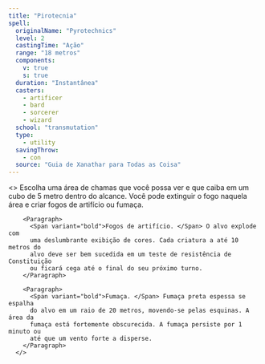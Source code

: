 ```yaml
---
title: "Pirotecnia"
spell:
  originalName: "Pyrotechnics"
  level: 2
  castingTime: "Ação"
  range: "18 metros"
  components:
    v: true
    s: true
  duration: "Instantânea"
  casters:
    - artificer
    - bard
    - sorcerer
    - wizard
  school: "transmutation"
  type:
    - utility
  savingThrow:
    - con
  source: "Guia de Xanathar para Todas as Coisa"
---
```


<>
<Paragraph>
Escolha uma área de chamas que você possa ver e que caiba em um cubo
de 5 metro dentro do alcance. Você pode extinguir o fogo naquela área
e criar fogos de artifício ou fumaça.
</Paragraph>

        <Paragraph>
          <Span variant="bold">Fogos de artifício. </Span> O alvo explode com
          uma deslumbrante exibição de cores. Cada criatura a até 10 metros do
          alvo deve ser bem sucedida em um teste de resistência de Constituição
          ou ficará cega até o final do seu próximo turno.
        </Paragraph>

        <Paragraph>
          <Span variant="bold">Fumaça. </Span> Fumaça preta espessa se espalha
          do alvo em um raio de 20 metros, movendo-se pelas esquinas. A área da
          fumaça está fortemente obscurecida. A fumaça persiste por 1 minuto ou
          até que um vento forte a disperse.
        </Paragraph>
      </>
